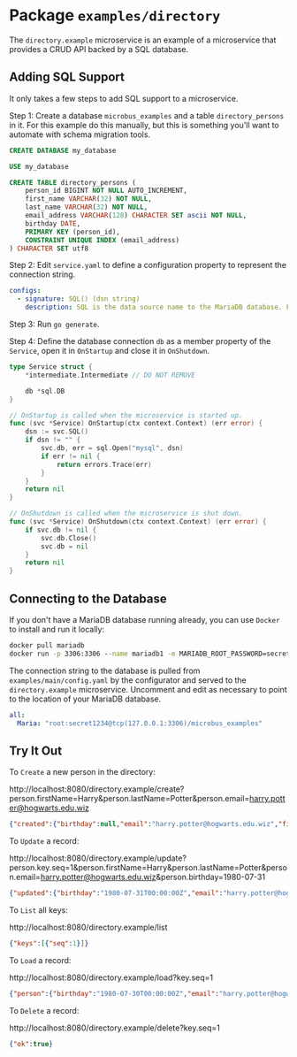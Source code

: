# Package `examples/directory`

The `directory.example` microservice is an example of a microservice that provides a CRUD API backed by a SQL database.

## Adding SQL Support

It only takes a few steps to add SQL support to a microservice.

Step 1: Create a database `microbus_examples` and a table `directory_persons` in it. For this example do this manually, but this is something you'll want to automate with schema migration tools.

```sql
CREATE DATABASE my_database

USE my_database

CREATE TABLE directory_persons (
	person_id BIGINT NOT NULL AUTO_INCREMENT,
	first_name VARCHAR(32) NOT NULL,
	last_name VARCHAR(32) NOT NULL,
	email_address VARCHAR(128) CHARACTER SET ascii NOT NULL,
	birthday DATE,
	PRIMARY KEY (person_id),
	CONSTRAINT UNIQUE INDEX (email_address)
) CHARACTER SET utf8
```

Step 2: Edit `service.yaml` to define a configuration property to represent the connection string.

```yaml
configs:
  - signature: SQL() (dsn string)
    description: SQL is the data source name to the MariaDB database. For example, root:secret@tcp(127.0.0.1:3306)/microbus_examples
```

Step 3: Run `go generate`.

Step 4: Define the database connection `db` as a member property of the `Service`, open it in `OnStartup` and close it in `OnShutdown`.

```go
type Service struct {
	*intermediate.Intermediate // DO NOT REMOVE

	db *sql.DB
}

// OnStartup is called when the microservice is started up.
func (svc *Service) OnStartup(ctx context.Context) (err error) {
	dsn := svc.SQL()
	if dsn != "" {
		svc.db, err = sql.Open("mysql", dsn)
		if err != nil {
			return errors.Trace(err)
		}
	}
	return nil
}

// OnShutdown is called when the microservice is shut down.
func (svc *Service) OnShutdown(ctx context.Context) (err error) {
	if svc.db != nil {
		svc.db.Close()
		svc.db = nil
	}
	return nil
}
```

## Connecting to the Database

If you don't have a MariaDB database running already, you can use `Docker` to install and run it locally:

```cmd
docker pull mariadb
docker run -p 3306:3306 --name mariadb1 -e MARIADB_ROOT_PASSWORD=secret1234 -d mariadb
```

The connection string to the database is pulled from `examples/main/config.yaml` by the configurator and served to the `directory.example` microservice. Uncomment and edit as necessary to point to the location of your MariaDB database.

```yaml
all:
  Maria: "root:secret1234@tcp(127.0.0.1:3306)/microbus_examples"
```

## Try It Out

To `Create` a new person in the directory:

http://localhost:8080/directory.example/create?person.firstName=Harry&person.lastName=Potter&person.email=harry.potter@hogwarts.edu.wiz

```json
{"created":{"birthday":null,"email":"harry.potter@hogwarts.edu.wiz","firstName":"Harry","key":{"seq":1},"lastName":"Potter"}}
```

To `Update` a record:

http://localhost:8080/directory.example/update?person.key.seq=1&person.firstName=Harry&person.lastName=Potter&person.email=harry.potter@hogwarts.edu.wiz&person.birthday=1980-07-31

```json
{"updated":{"birthday":"1980-07-31T00:00:00Z","email":"harry.potter@hogwarts.edu.wiz","firstName":"Harry","key":{"seq":1},"lastName":"Potter"},"ok":true}
```

To `List` all keys:

http://localhost:8080/directory.example/list

```json
{"keys":[{"seq":1}]}
```

To `Load` a record:

http://localhost:8080/directory.example/load?key.seq=1

```json
{"person":{"birthday":"1980-07-30T00:00:00Z","email":"harry.potter@hogwarts.edu.wiz","firstName":"Harry","key":{"seq":1},"lastName":"Potter"},"ok":true}
```

To `Delete` a record:

http://localhost:8080/directory.example/delete?key.seq=1

```json
{"ok":true}
```
